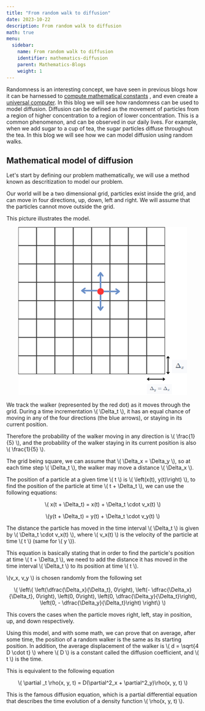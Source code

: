 ```yaml
---
title: "From random walk to diffusion"
date: 2023-10-22
description: From random walk to diffusion
math: true
menu:
  sidebar:
    name: From random walk to diffusion
    identifier: mathematics-diffusion
    parent: Mathematics-Blogs
    weight: 1
---
```


Randomness is an interesting concept, we have seen in previous blogs how it can be harnessed to [compute mathematical constants](https://ahmadhamze.github.io/posts/estimating-pi/) , and even create a [universal computer](https://ahmadhamze.github.io/posts/cellular-automata/cellular-automata/). In this blog we will see how randomness can be used to model diffusion.
Diffusion can be defined as the movement of particles from a region of higher concentration to a region of lower concentration.
This is a common phenomenon, and can be observed in our daily lives. For example, when we add sugar to a cup of tea, the sugar particles diffuse throughout the tea.
In this blog we will see how we can model diffusion using random walks.

## Mathematical model of diffusion

Let's start by defining our problem mathematically, we will use a method known as descritization to model our problem.

Our world will be a two dimensional grid, particles exist inside the grid, and can move in four directions, up, down, left and right. We will assume that the particles cannot move outside the grid.

This picture illustrates the model.

<div align="center">
<img src="./images/grid.png" alt="grid-image" />
</div>

<p>
We track the walker (represented by the red dot) as it moves through the grid. During a time incrementation \( \Delta_t \), it has an equal chance of moving in any of the four directions (the blue arrows), or staying in its current position.
</p>
<p>
Therefore the probability of the walker moving in any direction is \( \frac{1}{5} \), and the probability of the walker staying in its current position is also \( \frac{1}{5} \).
</p>
<p>
The grid being square, we can assume that \( \Delta_x = \Delta_y \), so at each time step \( \Delta_t \), the walker may move a distance \( \Delta_x \).
</p>
<p>
 The position of a particle at a given time \( t \) is \( \left(x(t), y(t)\right) \), to find the position of the particle at time \( t + \Delta_t \), we can use the following equations:
</p>
<div align="center">
  <p>
  \( x(t + \Delta_t) = x(t) + \Delta_t \cdot v_x(t) \)
  </p>
  <p>
  \(y(t + \Delta_t) = y(t) + \Delta_t \cdot v_y(t) \)
  </p>
</div>
<p>
The distance the particle has moved in the time interval \( \Delta_t \) is given by \( \Delta_t \cdot v_x(t) \), where 
\( v_x(t) \) is the velocity of the particle at time \( t \) (same for \( y \)).
</p>
<p>
This equation is basically stating that in order to find the particle's position at time \( t + \Delta_t \), we need to add the distance it has moved in the time interval \( \Delta_t \) to its position at time \( t \).
</p>
<p>
\(v_x, v_y \) is chosen randomly from the following set
</p>
<p align="center">
 \( \left\{ \left(\dfrac{\Delta_x}{\Delta_t}, 0\right), \left(- \dfrac{\Delta_x}{\Delta_t}, 0\right), \left(0, 0\right), \left(0, \dfrac{\Delta_y}{\Delta_t}\right), \left(0, - \dfrac{\Delta_y}{\Delta_t}\right) \right\} \)
</p>
<p>
This covers the cases when the particle moves right, left, stay in position, up, and down respectively.
</p>
<p>
Using this model, and with some math, we can prove that on average, after some time, the position of a random walker is the same as its starting position. In addition, the average displacement of the walker is \( d = \sqrt{4 D \cdot t} \) where \( D \) is a constant called the diffusion coefficient, and \( t \) is the time.

This is equivalent to the following equation
</p>
<p align="center">
\( \partial _t \rho(x, y, t) = D(\partial^2_x + \partial^2_y)\rho(x, y, t) \)
</p>
<p>
This is the famous diffusion equation, which is a partial differential equation that describes the time evolution of a density function \( \rho(x, y, t) \).
</p>